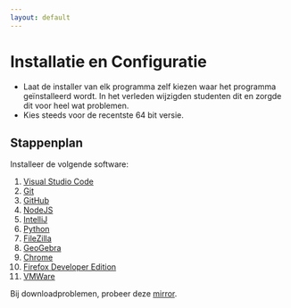 ```yaml
---
layout: default
---
```

# Installatie en Configuratie

* Laat de installer van elk programma zelf kiezen waar het programma geïnstalleerd wordt.
  In het verleden wijzigden studenten dit en zorgde dit voor heel wat problemen.
* Kies steeds voor de recentste 64 bit versie.

## Stappenplan

Installeer de volgende software:

1. [Visual Studio Code](/software/vscode/index.md)
1. [Git](/software/git/index.md)
1. [GitHub](/software/github/index.md)
1. [NodeJS](/software/nodejs/index.md)
1. [IntelliJ](/software/intellij/index.md)
1. [Python](/software/python/index.md)
1. [FileZilla](https://filezilla-project.org/download.php)
1. [GeoGebra](/software/geogebra/index.md)
1. [Chrome](https://www.google.com/chrome/)
1. [Firefox Developer Edition](https://www.mozilla.org/en-US/firefox/developer/)
1. [VMWare](/software/vmware/index.md)

Bij downloadproblemen, probeer deze [mirror](http://files.leone.ucll.be/software).
